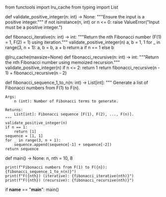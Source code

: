 from functools import lru_cache
from typing import List


def validate_positive_integer(n: int) -> None:
    """Ensure the input is a positive integer."""
    if not isinstance(n, int) or n <= 0:
        raise ValueError("Input must be a positive integer.")


def fibonacci_iterative(n: int) -> int:
    """Return the nth Fibonacci number (F(1) = 1, F(2) = 1) using iteration."""
    validate_positive_integer(n)
    a, b = 1, 1
    for _ in range(3, n + 1):
        a, b = b, a + b
    return a if n == 1 else b


@lru_cache(maxsize=None)
def fibonacci_recursive(n: int) -> int:
    """Return the nth Fibonacci number using memoized recursion."""
    validate_positive_integer(n)
    if n <= 2:
        return 1
    return fibonacci_recursive(n - 1) + fibonacci_recursive(n - 2)


def fibonacci_sequence_1_to_n(n: int) -> List[int]:
    """
    Generate a list of Fibonacci numbers from F(1) to F(n).

    Args:
        n (int): Number of Fibonacci terms to generate.

    Returns:
        List[int]: Fibonacci sequence [F(1), F(2), ..., F(n)].
    """
    validate_positive_integer(n)
    if n == 1:
        return [1]
    sequence = [1, 1]
    for _ in range(3, n + 1):
        sequence.append(sequence[-1] + sequence[-2])
    return sequence


def main() -> None:
    n, nth = 10, 8

    print(f"Fibonacci numbers from F(1) to F({n}): {fibonacci_sequence_1_to_n(n)}")
    print(f"F({nth}) (iterative): {fibonacci_iterative(nth)}")
    print(f"F({nth}) (recursive): {fibonacci_recursive(nth)}")


if __name__ == "__main__":
    main()
